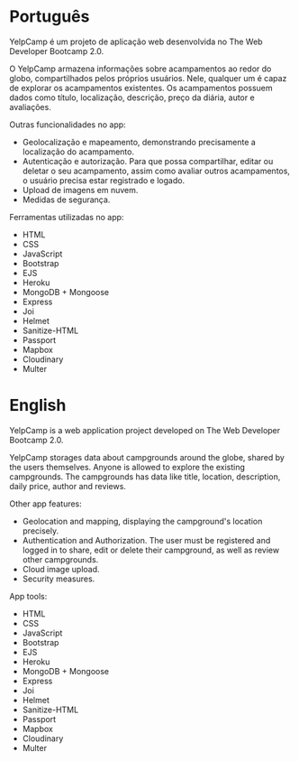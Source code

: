 # Português

YelpCamp é um projeto de aplicação web desenvolvida no The Web Developer Bootcamp 2.0. 


O YelpCamp armazena informações sobre acampamentos ao redor do globo, compartilhados pelos próprios usuários. Nele, qualquer um é capaz de explorar os acampamentos existentes. 
Os acampamentos possuem dados como título, localização, descrição, preço da diária, autor e avaliações. 

Outras funcionalidades no app:

- Geolocalização e mapeamento, demonstrando precisamente a localização do acampamento. 
- Autenticação e autorização. Para que possa compartilhar, editar ou deletar o seu acampamento, assim como avaliar outros acampamentos, o usuário precisa estar registrado e logado. 
- Upload de imagens em nuvem.
- Medidas de segurança. 

Ferramentas utilizadas no app: 

- HTML
- CSS
- JavaScript
- Bootstrap
- EJS
- Heroku
- MongoDB + Mongoose
- Express
- Joi
- Helmet
- Sanitize-HTML
- Passport
- Mapbox
- Cloudinary
- Multer


# English

YelpCamp is a web application project developed on The Web Developer Bootcamp 2.0.

YelpCamp storages data about campgrounds around the globe, shared by the users themselves. Anyone is allowed to explore the existing campgrounds.
The campgrounds has data like title, location, description, daily price, author and reviews.

Other app features:

- Geolocation and mapping, displaying the campground's location precisely.
- Authentication and Authorization. The user must be registered and logged in to share, edit or delete their campground, as well as review other campgrounds.
- Cloud image upload.
- Security measures.

App tools: 

- HTML
- CSS
- JavaScript
- Bootstrap
- EJS
- Heroku
- MongoDB + Mongoose
- Express
- Joi
- Helmet
- Sanitize-HTML
- Passport
- Mapbox
- Cloudinary
- Multer
